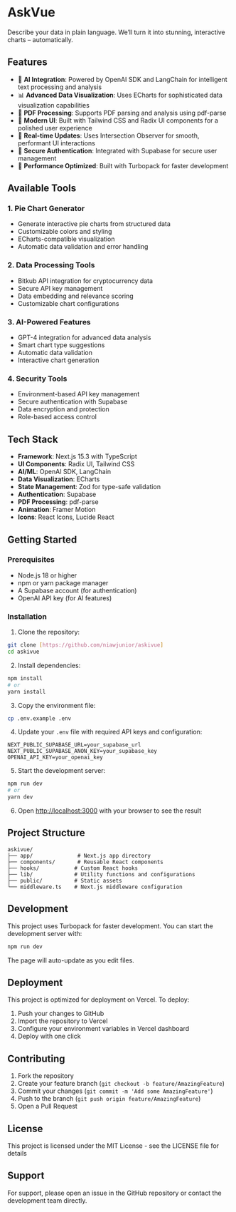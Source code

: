 # AskVue

Describe your data in plain language. We’ll turn it into stunning, interactive charts – automatically.

## Features

- 🤖 **AI Integration**: Powered by OpenAI SDK and LangChain for intelligent text processing and analysis
- 📊 **Advanced Data Visualization**: Uses ECharts for sophisticated data visualization capabilities
- 📄 **PDF Processing**: Supports PDF parsing and analysis using pdf-parse
- 🎨 **Modern UI**: Built with Tailwind CSS and Radix UI components for a polished user experience
- 🔄 **Real-time Updates**: Uses Intersection Observer for smooth, performant UI interactions
- 🔐 **Secure Authentication**: Integrated with Supabase for secure user management
- 🚀 **Performance Optimized**: Built with Turbopack for faster development

## Available Tools

### 1. Pie Chart Generator

- Generate interactive pie charts from structured data
- Customizable colors and styling
- ECharts-compatible visualization
- Automatic data validation and error handling

### 2. Data Processing Tools

- Bitkub API integration for cryptocurrency data
- Secure API key management
- Data embedding and relevance scoring
- Customizable chart configurations

### 3. AI-Powered Features

- GPT-4 integration for advanced data analysis
- Smart chart type suggestions
- Automatic data validation
- Interactive chart generation

### 4. Security Tools

- Environment-based API key management
- Secure authentication with Supabase
- Data encryption and protection
- Role-based access control

## Tech Stack

- **Framework**: Next.js 15.3 with TypeScript
- **UI Components**: Radix UI, Tailwind CSS
- **AI/ML**: OpenAI SDK, LangChain
- **Data Visualization**: ECharts
- **State Management**: Zod for type-safe validation
- **Authentication**: Supabase
- **PDF Processing**: pdf-parse
- **Animation**: Framer Motion
- **Icons**: React Icons, Lucide React

## Getting Started

### Prerequisites

- Node.js 18 or higher
- npm or yarn package manager
- A Supabase account (for authentication)
- OpenAI API key (for AI features)

### Installation

1. Clone the repository:

```bash
git clone [https://github.com/niawjunior/askivue]
cd askivue
```

2. Install dependencies:

```bash
npm install
# or
yarn install
```

3. Copy the environment file:

```bash
cp .env.example .env
```

4. Update your `.env` file with required API keys and configuration:

```env
NEXT_PUBLIC_SUPABASE_URL=your_supabase_url
NEXT_PUBLIC_SUPABASE_ANON_KEY=your_supabase_key
OPENAI_API_KEY=your_openai_key
```

5. Start the development server:

```bash
npm run dev
# or
yarn dev
```

6. Open [http://localhost:3000](http://localhost:3000) with your browser to see the result

## Project Structure

```
askivue/
├── app/              # Next.js app directory
├── components/       # Reusable React components
├── hooks/           # Custom React hooks
├── lib/             # Utility functions and configurations
├── public/          # Static assets
└── middleware.ts    # Next.js middleware configuration
```

## Development

This project uses Turbopack for faster development. You can start the development server with:

```bash
npm run dev
```

The page will auto-update as you edit files.

## Deployment

This project is optimized for deployment on Vercel. To deploy:

1. Push your changes to GitHub
2. Import the repository to Vercel
3. Configure your environment variables in Vercel dashboard
4. Deploy with one click

## Contributing

1. Fork the repository
2. Create your feature branch (`git checkout -b feature/AmazingFeature`)
3. Commit your changes (`git commit -m 'Add some AmazingFeature'`)
4. Push to the branch (`git push origin feature/AmazingFeature`)
5. Open a Pull Request

## License

This project is licensed under the MIT License - see the LICENSE file for details

## Support

For support, please open an issue in the GitHub repository or contact the development team directly.
